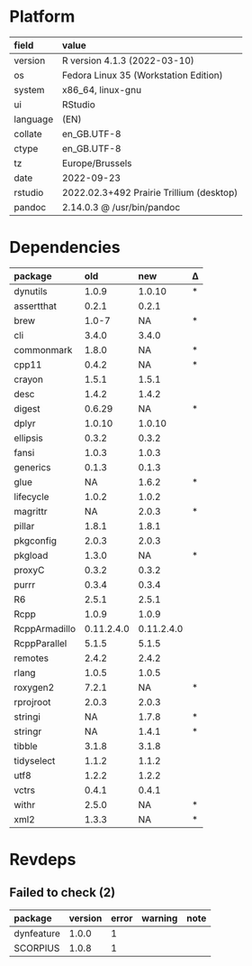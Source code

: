 # Platform

|field    |value                                    |
|:--------|:----------------------------------------|
|version  |R version 4.1.3 (2022-03-10)             |
|os       |Fedora Linux 35 (Workstation Edition)    |
|system   |x86_64, linux-gnu                        |
|ui       |RStudio                                  |
|language |(EN)                                     |
|collate  |en_GB.UTF-8                              |
|ctype    |en_GB.UTF-8                              |
|tz       |Europe/Brussels                          |
|date     |2022-09-23                               |
|rstudio  |2022.02.3+492 Prairie Trillium (desktop) |
|pandoc   |2.14.0.3 @ /usr/bin/pandoc               |

# Dependencies

|package       |old        |new        |Δ  |
|:-------------|:----------|:----------|:--|
|dynutils      |1.0.9      |1.0.10     |*  |
|assertthat    |0.2.1      |0.2.1      |   |
|brew          |1.0-7      |NA         |*  |
|cli           |3.4.0      |3.4.0      |   |
|commonmark    |1.8.0      |NA         |*  |
|cpp11         |0.4.2      |NA         |*  |
|crayon        |1.5.1      |1.5.1      |   |
|desc          |1.4.2      |1.4.2      |   |
|digest        |0.6.29     |NA         |*  |
|dplyr         |1.0.10     |1.0.10     |   |
|ellipsis      |0.3.2      |0.3.2      |   |
|fansi         |1.0.3      |1.0.3      |   |
|generics      |0.1.3      |0.1.3      |   |
|glue          |NA         |1.6.2      |*  |
|lifecycle     |1.0.2      |1.0.2      |   |
|magrittr      |NA         |2.0.3      |*  |
|pillar        |1.8.1      |1.8.1      |   |
|pkgconfig     |2.0.3      |2.0.3      |   |
|pkgload       |1.3.0      |NA         |*  |
|proxyC        |0.3.2      |0.3.2      |   |
|purrr         |0.3.4      |0.3.4      |   |
|R6            |2.5.1      |2.5.1      |   |
|Rcpp          |1.0.9      |1.0.9      |   |
|RcppArmadillo |0.11.2.4.0 |0.11.2.4.0 |   |
|RcppParallel  |5.1.5      |5.1.5      |   |
|remotes       |2.4.2      |2.4.2      |   |
|rlang         |1.0.5      |1.0.5      |   |
|roxygen2      |7.2.1      |NA         |*  |
|rprojroot     |2.0.3      |2.0.3      |   |
|stringi       |NA         |1.7.8      |*  |
|stringr       |NA         |1.4.1      |*  |
|tibble        |3.1.8      |3.1.8      |   |
|tidyselect    |1.1.2      |1.1.2      |   |
|utf8          |1.2.2      |1.2.2      |   |
|vctrs         |0.4.1      |0.4.1      |   |
|withr         |2.5.0      |NA         |*  |
|xml2          |1.3.3      |NA         |*  |

# Revdeps

## Failed to check (2)

|package    |version |error |warning |note |
|:----------|:-------|:-----|:-------|:----|
|dynfeature |1.0.0   |1     |        |     |
|SCORPIUS   |1.0.8   |1     |        |     |

